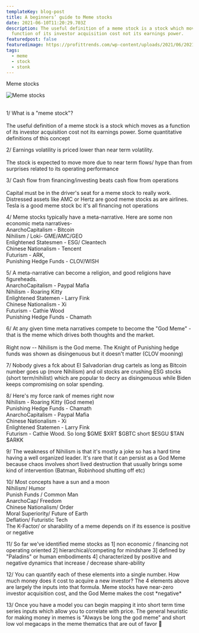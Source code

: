 ```yaml
---
templateKey: blog-post
title: A beginners’ guide to Meme stocks
date: 2021-06-10T11:20:29.703Z
description: The useful definition of a meme stock is a stock which moves as a
  function of its investor acquisition cost not its earnings power.
featuredpost: false
featuredimage: https://profittrends.com/wp-content/uploads/2021/06/20210608_PT_HeroPic.jpeg
tags:
  - meme
  - stock
  - stonk
---
```

Meme stocks

![Meme stocks](https://profittrends.com/wp-content/uploads/2021/06/20210608_PT_HeroPic.jpeg "Meme stocks")

\
1/ What is a "meme stock"?\
\
The useful definition of a meme stock is a stock which moves as a function of its investor acquisition cost not its earnings power. Some quantitative definitions of this concept 

2/ Earnings volatility is priced lower than near term volatility.\
\
The stock is expected to move more due to near term flows/ hype than from surprises related to its operating performance 

3/ Cash flow from financing/investing beats cash flow from operations\
\
Capital must be in the driver's seat for a meme stock to really work. Distressed assets like AMC or Hertz are good meme stocks as are airlines. Tesla is a good meme stock bc it's all financing not operations 

4/ Meme stocks typically have a meta-narrative. Here are some non economic meta narratives-\
AnarchoCapitalism - Bitcoin\
Nihilism / Loki- GME/AMC/GEO\
Enlightened Statesmen - ESG/ Cleantech\
Chinese Nationalism - Tencent\
Futurism - ARK,\
Punishing Hedge Funds - CLOV/WISH 

5/ A meta-narrative can become a religion, and good religions have figureheads.\
AnarchoCapitalism - Paypal Mafia\
Nihilism - Roaring Kitty\
Enlightened Statemen - Larry Fink\
Chinese Nationalism - Xi\
Futurism - Cathie Wood\
Punishing Hedge Funds - Chamath 

6/ At any given time meta narratives compete to become the "God Meme" - that is the meme which drives both thoughts and the market.\
\
Right now -- Nihilism is the God meme. The Knight of Punishing hedge funds was shown as disingenuous but it doesn't matter (CLOV mooning) 

7/ Nobody gives a fck about El Salvadorian drug cartels as long as Bitcoin number goes up (more Nihilism) and oil stocks are crushing ESG stocks (short term/nihilist) which are popular to decry as disingenuous while Biden keeps compromising on solar spending. 

8/ Here's my force rank of memes right now\
Nihilism - Roaring Kitty (God meme)\
Punishing Hedge Funds - Chamath\
AnarchoCapitalism - Paypal Mafia\
Chinese Nationalism - Xi\
Enlightened Statemen - Larry Fink\
Futurism - Cathie Wood. So long $GME $XRT $GBTC short $ESGU $TAN $ARKK 

9/ The weakness of Nihilism is that it's mostly a joke so has a hard time having a well organized leader. It's rare that it can persist as a God Meme because chaos involves short lived destruction that usually brings some kind of intervention (Batman, Robinhood shutting off etc) 

10/ Most concepts have a sun and a moon\
Nihilism/ Humor\
Punish Funds / Common Man\
AnarchoCap/ Freedom\
Chinese Nationalism/ Order\
Moral Superiority/ Future of Earth\
Deflation/ Futuristic Tech\
The K-Factor/ or sharability of a meme depends on if its essence is positive or negative 

11/ So far we've identified meme stocks as 1] non economic / financing not operating oriented 2] hierarchical/competing for mindshare 3] defined by "Paladins" or human embodiments 4] characterized by positive and negative dynamics that increase / decrease share-ability 

12/ You can quantify each of these elements into a single number. How much money does it cost to acquire a new investor? The 4 elements above are largely the inputs into that formula. Meme stocks have near-zero investor acquisition cost, and the God Meme makes the cost \*negative\* 

13/ Once you have a model you can begin mapping it into short term time series inputs which allow you to correlate with price. The general heuristic for making money in memes is "Always be long the god meme" and short low vol megacaps in the meme thematics that are out of favor 🌛